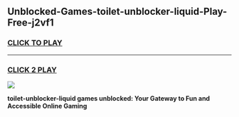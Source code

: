 
## Unblocked-Games-toilet-unblocker-liquid-Play-Free-j2vf1
<h3>
<a href="https://premium76.site?title=toilet-unblocker-liquid&ref=20M">CLICK TO PLAY</a></h3>
<hr>

<h3>
<a href="https://premium76.site?title=toilet-unblocker-liquid&ref=20M">CLICK 2 PLAY</a>
  
</h3>

<a href="https://premium76.site?title=toilet-unblocker-liquid&ref=19M"><img src="https://clearcache.store/games.png"></a>


**toilet-unblocker-liquid games unblocked: Your Gateway to Fun and Accessible Online Gaming**
